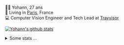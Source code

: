 <p>
  👨🏻 <bold>Yohann</bold>, 27 ans<br/>
  💼 Living in <a href="https://www.google.com/maps?q=paris">Paris</a>, France<br/>
  💻 Computer Vision Engineer and Tech Lead at <a href="https://trayvisor.com/">Trayvisor</a><br/>
</p>

<a href="https://github.com/anuraghazra/github-readme-stats"><img align="center" src="https://github-readme-stats-go94hl40s-yohann84l.vercel.app//api?username=yohann84L&show_icons=true&include_all_commits=true" alt="Yohann's github stats" /> </a>


<details>
  <summary>Some stats ...</summary><br/>
  

<!--START_SECTION:waka-->
![Code Time](http://img.shields.io/badge/Code%20Time-83%20hrs%2019%20mins-blue)

![Profile Views](http://img.shields.io/badge/Profile%20Views-0-blue)

**🐱 My GitHub Data** 

> 🏆 1,030 Contributions in the Year 2022
 > 
> 📦 440.4 kB Used in GitHub's Storage 
 > 
> 🚫 Not Opted to Hire
 > 
> 📜 23 Public Repositories 
 > 
> 🔑 21 Private Repositories  
 > 
**I'm an Early 🐤** 

```text
🌞 Morning    331 commits    ████████░░░░░░░░░░░░░░░░░   33.54% 
🌆 Daytime    550 commits    ██████████████░░░░░░░░░░░   55.72% 
🌃 Evening    105 commits    ██░░░░░░░░░░░░░░░░░░░░░░░   10.64% 
🌙 Night      1 commits      ░░░░░░░░░░░░░░░░░░░░░░░░░   0.1%

```
📅 **I'm Most Productive on Friday** 

```text
Monday       190 commits    ████░░░░░░░░░░░░░░░░░░░░░   19.25% 
Tuesday      176 commits    ████░░░░░░░░░░░░░░░░░░░░░   17.83% 
Wednesday    176 commits    ████░░░░░░░░░░░░░░░░░░░░░   17.83% 
Thursday     205 commits    █████░░░░░░░░░░░░░░░░░░░░   20.77% 
Friday       217 commits    █████░░░░░░░░░░░░░░░░░░░░   21.99% 
Saturday     14 commits     ░░░░░░░░░░░░░░░░░░░░░░░░░   1.42% 
Sunday       9 commits      ░░░░░░░░░░░░░░░░░░░░░░░░░   0.91%

```


📊 **This Week I Spent My Time On** 

```text
⌚︎ Time Zone: Europe/Paris

💬 Programming Languages: 
JavaScript               9 hrs 49 mins       █████████████░░░░░░░░░░░░   54.66% 
Python                   6 hrs 31 mins       █████████░░░░░░░░░░░░░░░░   36.31% 
HTTP Request             34 mins             ░░░░░░░░░░░░░░░░░░░░░░░░░   3.17% 
SQL                      21 mins             ░░░░░░░░░░░░░░░░░░░░░░░░░   1.98% 
YAML                     16 mins             ░░░░░░░░░░░░░░░░░░░░░░░░░   1.51%

🔥 Editors: 
WebStorm                 9 hrs 55 mins       █████████████░░░░░░░░░░░░   55.19% 
PyCharm                  7 hrs 31 mins       ██████████░░░░░░░░░░░░░░░   41.85% 
VS Code                  31 mins             ░░░░░░░░░░░░░░░░░░░░░░░░░   2.96%

💻 Operating System: 
Mac                      17 hrs 58 mins      █████████████████████████   100.0%

```

**I Mostly Code in Python** 

```text
Python                   18 repos            ██████████████░░░░░░░░░░░   56.25% 
Java                     6 repos             ████░░░░░░░░░░░░░░░░░░░░░   18.75% 
JavaScript               2 repos             █░░░░░░░░░░░░░░░░░░░░░░░░   6.25% 
R                        2 repos             █░░░░░░░░░░░░░░░░░░░░░░░░   6.25% 
HTML                     1 repo              ░░░░░░░░░░░░░░░░░░░░░░░░░   3.12%

```



 Last Updated on 13/09/2022 02:40:43 UTC
<!--END_SECTION:waka-->
